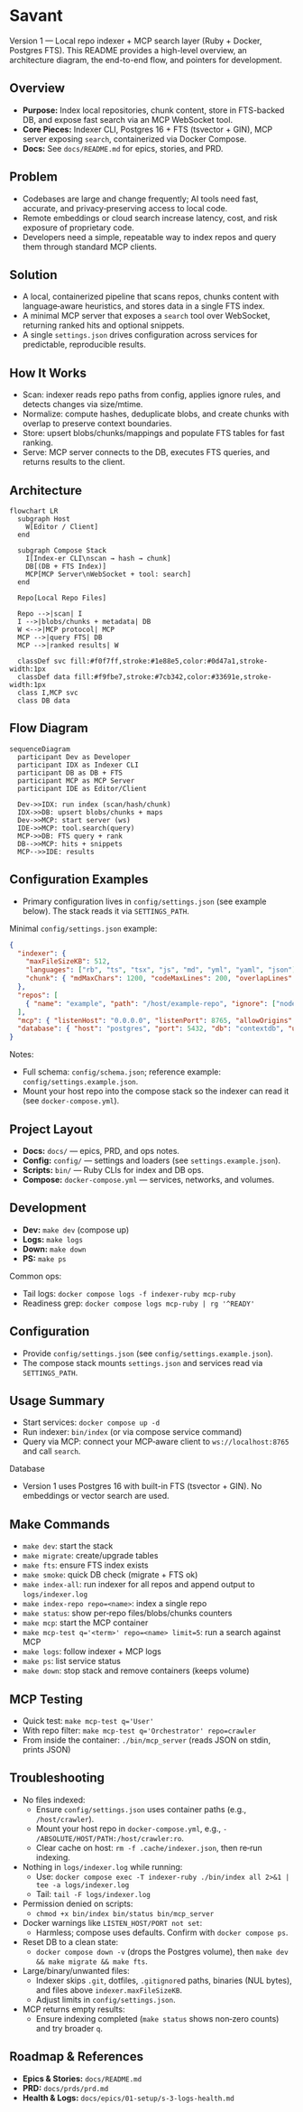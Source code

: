 # Savant

Version 1 — Local repo indexer + MCP search layer (Ruby + Docker, Postgres FTS). This README provides a high-level overview, an architecture diagram, the end-to-end flow, and pointers for development.

## Overview
- **Purpose:** Index local repositories, chunk content, store in FTS-backed DB, and expose fast search via an MCP WebSocket tool.
- **Core Pieces:** Indexer CLI, Postgres 16 + FTS (tsvector + GIN), MCP server exposing `search`, containerized via Docker Compose.
- **Docs:** See `docs/README.md` for epics, stories, and PRD.

## Problem
- Codebases are large and change frequently; AI tools need fast, accurate, and privacy‑preserving access to local code.
- Remote embeddings or cloud search increase latency, cost, and risk exposure of proprietary code.
- Developers need a simple, repeatable way to index repos and query them through standard MCP clients.

## Solution
- A local, containerized pipeline that scans repos, chunks content with language‑aware heuristics, and stores data in a single FTS index.
- A minimal MCP server that exposes a `search` tool over WebSocket, returning ranked hits and optional snippets.
- A single `settings.json` drives configuration across services for predictable, reproducible results.

## How It Works
- Scan: indexer reads repo paths from config, applies ignore rules, and detects changes via size/mtime.
- Normalize: compute hashes, deduplicate blobs, and create chunks with overlap to preserve context boundaries.
- Store: upsert blobs/chunks/mappings and populate FTS tables for fast ranking.
- Serve: MCP server connects to the DB, executes FTS queries, and returns results to the client.

## Architecture
```mermaid
flowchart LR
  subgraph Host
    W[Editor / Client]
  end

  subgraph Compose Stack
    I[Index-er CLI\nscan → hash → chunk]
    DB[(DB + FTS Index)]
    MCP[MCP Server\nWebSocket + tool: search]
  end

  Repo[Local Repo Files]

  Repo -->|scan| I
  I -->|blobs/chunks + metadata| DB
  W <-->|MCP protocol| MCP
  MCP -->|query FTS| DB
  MCP -->|ranked results| W

  classDef svc fill:#f0f7ff,stroke:#1e88e5,color:#0d47a1,stroke-width:1px
  classDef data fill:#f9fbe7,stroke:#7cb342,color:#33691e,stroke-width:1px
  class I,MCP svc
  class DB data
```

## Flow Diagram
```mermaid
sequenceDiagram
  participant Dev as Developer
  participant IDX as Indexer CLI
  participant DB as DB + FTS
  participant MCP as MCP Server
  participant IDE as Editor/Client

  Dev->>IDX: run index (scan/hash/chunk)
  IDX->>DB: upsert blobs/chunks + maps
  Dev->>MCP: start server (ws)
  IDE->>MCP: tool.search(query)
  MCP->>DB: FTS query + rank
  DB-->>MCP: hits + snippets
  MCP-->>IDE: results
```

## Configuration Examples
- Primary configuration lives in `config/settings.json` (see example below). The stack reads it via `SETTINGS_PATH`.

Minimal `config/settings.json` example:

```json
{
  "indexer": {
    "maxFileSizeKB": 512,
    "languages": ["rb", "ts", "tsx", "js", "md", "yml", "yaml", "json"],
    "chunk": { "mdMaxChars": 1200, "codeMaxLines": 200, "overlapLines": 3 }
  },
  "repos": [
    { "name": "example", "path": "/host/example-repo", "ignore": ["node_modules/**", "tmp/**", ".git/**"] }
  ],
  "mcp": { "listenHost": "0.0.0.0", "listenPort": 8765, "allowOrigins": ["*"] },
  "database": { "host": "postgres", "port": 5432, "db": "contextdb", "user": "context", "password": "contextpw" }
}
```

Notes:
- Full schema: `config/schema.json`; reference example: `config/settings.example.json`.
- Mount your host repo into the compose stack so the indexer can read it (see `docker-compose.yml`).

## Project Layout
- **Docs:** `docs/` — epics, PRD, and ops notes.
- **Config:** `config/` — settings and loaders (see `settings.example.json`).
- **Scripts:** `bin/` — Ruby CLIs for index and DB ops.
- **Compose:** `docker-compose.yml` — services, networks, and volumes.

## Development
- **Dev:** `make dev` (compose up)
- **Logs:** `make logs`
- **Down:** `make down`
- **PS:** `make ps`

Common ops:
- Tail logs: `docker compose logs -f indexer-ruby mcp-ruby`
- Readiness grep: `docker compose logs mcp-ruby | rg '^READY'`

## Configuration
- Provide `config/settings.json` (see `config/settings.example.json`).
- The compose stack mounts `settings.json` and services read via `SETTINGS_PATH`.

## Usage Summary
- Start services: `docker compose up -d`
- Run indexer: `bin/index` (or via compose service command)
- Query via MCP: connect your MCP‑aware client to `ws://localhost:8765` and call `search`.

Database
- Version 1 uses Postgres 16 with built-in FTS (tsvector + GIN). No embeddings or vector search are used.

## Make Commands
- `make dev`: start the stack
- `make migrate`: create/upgrade tables
- `make fts`: ensure FTS index exists
- `make smoke`: quick DB check (migrate + FTS ok)
- `make index-all`: run indexer for all repos and append output to `logs/indexer.log`
- ``make index-repo repo=<name>``: index a single repo
- `make status`: show per‑repo files/blobs/chunks counters
- `make mcp`: start the MCP container
- ``make mcp-test q='<term>' repo=<name> limit=5``: run a search against MCP
- `make logs`: follow indexer + MCP logs
- `make ps`: list service status
- `make down`: stop stack and remove containers (keeps volume)

## MCP Testing
- Quick test: ``make mcp-test q='User'``
- With repo filter: ``make mcp-test q='Orchestrator' repo=crawler``
- From inside the container: `./bin/mcp_server` (reads JSON on stdin, prints JSON)

## Troubleshooting
- No files indexed:
  - Ensure `config/settings.json` uses container paths (e.g., `/host/crawler`).
  - Mount your host repo in `docker-compose.yml`, e.g., `- /ABSOLUTE/HOST/PATH:/host/crawler:ro`.
  - Clear cache on host: `rm -f .cache/indexer.json`, then re‑run indexing.
- Nothing in `logs/indexer.log` while running:
  - Use: `docker compose exec -T indexer-ruby ./bin/index all 2>&1 | tee -a logs/indexer.log`
  - Tail: `tail -F logs/indexer.log`
- Permission denied on scripts:
  - `chmod +x bin/index bin/status bin/mcp_server`
- Docker warnings like `LISTEN_HOST/PORT not set`:
  - Harmless; compose uses defaults. Confirm with `docker compose ps`.
- Reset DB to a clean state:
  - `docker compose down -v` (drops the Postgres volume), then `make dev && make migrate && make fts`.
- Large/binary/unwanted files:
  - Indexer skips `.git`, dotfiles, `.gitignore`d paths, binaries (NUL bytes), and files above `indexer.maxFileSizeKB`.
  - Adjust limits in `config/settings.json`.
- MCP returns empty results:
  - Ensure indexing completed (`make status` shows non‑zero counts) and try broader `q`.

## Roadmap & References
- **Epics & Stories:** `docs/README.md`
- **PRD:** `docs/prds/prd.md`
- **Health & Logs:** `docs/epics/01-setup/s-3-logs-health.md`

